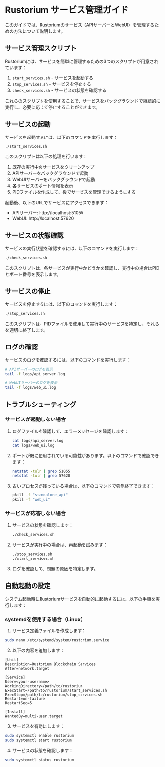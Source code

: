 # Rustorium サービス管理ガイド

このガイドでは、Rustoriumのサービス（APIサーバーとWebUI）を管理するための方法について説明します。

## サービス管理スクリプト

Rustoriumには、サービスを簡単に管理するための3つのスクリプトが用意されています：

1. `start_services.sh` - サービスを起動する
2. `stop_services.sh` - サービスを停止する
3. `check_services.sh` - サービスの状態を確認する

これらのスクリプトを使用することで、サービスをバックグラウンドで継続的に実行し、必要に応じて停止することができます。

## サービスの起動

サービスを起動するには、以下のコマンドを実行します：

```bash
./start_services.sh
```

このスクリプトは以下の処理を行います：

1. 既存の実行中のサービスをクリーンアップ
2. APIサーバーをバックグラウンドで起動
3. WebUIサーバーをバックグラウンドで起動
4. 各サービスのポート情報を表示
5. PIDファイルを作成して、後でサービスを管理できるようにする

起動後、以下のURLでサービスにアクセスできます：

- APIサーバー: http://localhost:51055
- WebUI: http://localhost:57620

## サービスの状態確認

サービスの実行状態を確認するには、以下のコマンドを実行します：

```bash
./check_services.sh
```

このスクリプトは、各サービスが実行中かどうかを確認し、実行中の場合はPIDとポート番号を表示します。

## サービスの停止

サービスを停止するには、以下のコマンドを実行します：

```bash
./stop_services.sh
```

このスクリプトは、PIDファイルを使用して実行中のサービスを特定し、それらを適切に終了します。

## ログの確認

サービスのログを確認するには、以下のコマンドを実行します：

```bash
# APIサーバーのログを表示
tail -f logs/api_server.log

# WebUIサーバーのログを表示
tail -f logs/web_ui.log
```

## トラブルシューティング

### サービスが起動しない場合

1. ログファイルを確認して、エラーメッセージを確認します：
   ```bash
   cat logs/api_server.log
   cat logs/web_ui.log
   ```

2. ポートが既に使用されている可能性があります。以下のコマンドで確認できます：
   ```bash
   netstat -tuln | grep 51055
   netstat -tuln | grep 57620
   ```

3. 古いプロセスが残っている場合は、以下のコマンドで強制終了できます：
   ```bash
   pkill -f "standalone_api"
   pkill -f "web_ui"
   ```

### サービスが応答しない場合

1. サービスの状態を確認します：
   ```bash
   ./check_services.sh
   ```

2. サービスが実行中の場合は、再起動を試みます：
   ```bash
   ./stop_services.sh
   ./start_services.sh
   ```

3. ログを確認して、問題の原因を特定します。

## 自動起動の設定

システム起動時にRustoriumサービスを自動的に起動するには、以下の手順を実行します：

### systemdを使用する場合（Linux）

1. サービス定義ファイルを作成します：

```bash
sudo nano /etc/systemd/system/rustorium.service
```

2. 以下の内容を追加します：

```
[Unit]
Description=Rustorium Blockchain Services
After=network.target

[Service]
User=<your-username>
WorkingDirectory=/path/to/rustorium
ExecStart=/path/to/rustorium/start_services.sh
ExecStop=/path/to/rustorium/stop_services.sh
Restart=on-failure
RestartSec=5

[Install]
WantedBy=multi-user.target
```

3. サービスを有効にします：

```bash
sudo systemctl enable rustorium
sudo systemctl start rustorium
```

4. サービスの状態を確認します：

```bash
sudo systemctl status rustorium
```